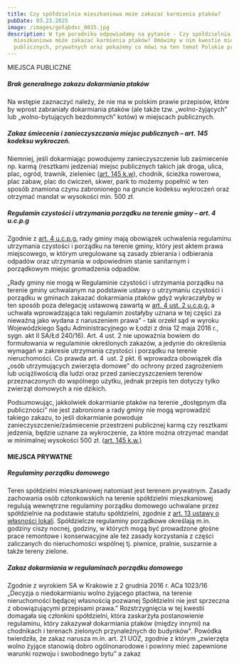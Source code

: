 ```yaml
---
title: Czy spółdzielnia mieszkaniowa może zakazać karmienia ptaków?
pubDate: 03.23.2025
image: /images/gołąbdsc_0015.jpg
description: W tym poradniku odpowiadamy na pytanie - Czy spółdzielnia
  mieszkaniowa może zakazać karmienia ptaków? Omówimy w nim kwestie miejsc
  publicznych, prywatnych oraz pokażemy co mówi na ten temat Polskie prawo.
---
```

MIEJSCA PUBLICZNE

##### Brak generalnego zakazu dokarmiania ptaków

Na wstępie zaznaczyć należy, że nie ma w polskim prawie przepisów, które by
wprost zabraniały dokarmiania ptaków (ale także tzw. „wolno-żyjących” lub „wolno-bytujących bezdomnych” kotów) w miejscach publicznych.

##### Zakaz śmiecenia i zanieczyszczania miejsc publicznych – art. 145 kodeksu wykroczeń.

Niemniej, jeśli dokarmiając powodujemy zanieczyszczenie lub
zaśmiecenie np. karmą (resztkami jedzenia) miejsc publicznych takich jak
droga, ulica, plac, ogród, trawnik, zieleniec ([art. 145 k.w](#_Art._145_[Zanieczyszczanie)), chodnik,
ścieżka rowerowa, plac zabaw, plac do ćwiczeń, skwer, park to możemy popełnić
w ten sposób znamiona czynu zabronionego na gruncie kodeksu wykroczeń oraz
otrzymać mandat w wysokości min. 500 zł.

##### Regulamin czystości i utrzymania porządku na terenie gminy – art. 4 u.c.p.g

Zgodnie z [art. 4 u.c.p.g.](#_Art.__4) rady
gminy mają obowiązek uchwalenia regulaminu utrzymania czystości i porządku
na terenie gminy, który jest aktem prawa miejscowego, w którym uregulowane
są zasady zbierania i odbierania odpadów oraz utrzymania w odpowiednim stanie
sanitarnym i porządkowym miejsc gromadzenia odpadów. 

„Rady gminy nie mogą w Regulaminie czystości i utrzymania
porządku na terenie gminy uchwalanym na podstawie ustawy o utrzymaniu czystości
i porządku w gminach zakazać dokarmiania ptaków gdyż wykraczałyby w ten sposób
poza delegację ustawową zawartą w [art. 4 ust. 2 u.c.p.g.](#_Art.__4)
a uchwała wprowadzająca taki regulamin zostałyby uznana w tej części za
nieważną jako wydana z naruszeniem prawa” - tak orzekł sąd w wyroku
Wojewódzkiego Sądu Administracyjnego w Łodzi z dnia 12 maja 2016 r., sygn. akt
II SA/Łd 240/16). Art. 4 ust. 2 nie upoważnia bowiem do formułowania w regulaminie
określonych zakazów, a jedynie do określenia wymagań w zakresie
utrzymania czystości i porządku na terenie nieruchomości. Co prawda art. 4  ust. 2 pkt. 6 wprowadza obowiązek  dla „osób
utrzymujących zwierzęta domowe” do ochrony przed zagrożeniem lub uciążliwością
dla ludzi oraz przed zanieczyszczeniem terenów przeznaczonych do wspólnego
użytku, jednak przepis ten dotyczy tylko zwierząt domowych a nie dzikich. 

Podsumowując, jakkolwiek dokarmianie ptaków na terenie
„dostępnym dla publiczności” nie jest zabronione a rady gminy nie mogą
wprowadzić takiego zakazu, to jeśli dokarmianie powoduje zanieczyszczenie/zaśmiecenie
przestrzeni publicznej karmą czy resztkami jedzenia, będzie uznane za
wykroczenie, za które można otrzymać mandat w minimalnej wysokości 500 zł. ([art. 145 k.w.)](#_Art._145_[Zanieczyszczanie)[](#_Art._145_[Zanieczyszczanie)[](#_Art._145_[Zanieczyszczanie)[](#_Art._145_[Zanieczyszczanie)

#### MIEJSCA PRYWATNE

##### Regulaminy porządku domowego

Teren spółdzielni mieszkaniowej natomiast jest terenem
prywatnym. Zasady zachowania osób członkowskich na terenie spółdzielni
mieszkaniowej regulują wewnętrzne regulaminy porządku domowego uchwalane
przez spółdzielnie na podstawie statutu spółdzielni, zgodnie z [art. 13 ustawy o własności lokali](#_Art._13_[Utrzymanie).
Spółdzielcze regulaminy porządkowe określają m.in. godziny ciszy nocnej, godziny,
w których mogą być prowadzone głośne prace remontowe i konserwacyjne
ale też zasady korzystania z części zaliczanych do nieruchomości
wspólnej tj. piwnice, pralnie, suszarnie a także tereny zielone. 

##### Zakaz dokarmiania w regulaminach porządku domowego

Zgodnie z wyrokiem SA w Krakowie z 2 grudnia 2016 r.
ACa 1023/16 „Decyzja o niedokarmianiu wolno żyjącego ptactwa, na terenie
nieruchomości będącej własnością pozwanej Spółdzielni nie jest sprzeczna z
obowiązującymi przepisami prawa.” Rozstrzygnięcia w tej kwestii domagała się
członkini spółdzielni, która zaskarżyła postanowienie regulaminu, który
zakazywał dokarmiania ptaków (między innymi) na chodnikach i terenach zielonych
przynależnych do budynków". Powódka twierdziła, że zakaz narusza m.in.
art. 21 UOZ, zgodnie z którym „zwierzęta wolno żyjące stanowią dobro
ogólnonarodowe i powinny mieć zapewnione warunki rozwoju i swobodnego bytu” a
zakaz
